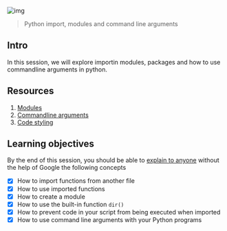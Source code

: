 ![img](https://assets.imaginablefutures.com/media/images/ALX_Logo.max-200x150.png)

> Python import, modules and command line arguments

## Intro

In this session, we will explore importin modules, packages and how to use commandline arguments in python.

## Resources

1. [Modules](https://docs.python.org/3/tutorial/modules.html)
2. [Commandline arguments](https://docs.python.org/3/tutorial/stdlib.html#command-line-arguments)
3. [Code styling](https://pypi.org/project/pycodestyle/)

## Learning objectives

By the end of this session, you should be able to [explain to anyone](https://fs.blog/feynman-learning-technique/) without the help of Google the following concepts

- [x] How to import functions from another file
- [x] How to use imported functions
- [x] How to create a module
- [x] How to use the built-in function `dir()`
- [x] How to prevent code in your script from being executed when imported
- [x] How to use command line arguments with your Python programs
